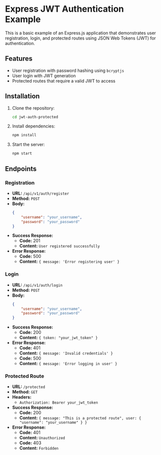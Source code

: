 
# Express JWT Authentication Example

This is a basic example of an Express.js application that demonstrates user registration, login, and protected routes using JSON Web Tokens (JWT) for authentication.

## Features

- User registration with password hashing using `bcryptjs`
- User login with JWT generation
- Protected routes that require a valid JWT to access

## Installation

1. Clone the repository:
    ```sh
    cd jwt-auth-protected
    ```

2. Install dependencies:
    ```sh
    npm install
    ```

3. Start the server:
    ```sh
    npm start
    ```

## Endpoints

### Registration

- **URL:** `/api/v1/auth/register`
- **Method:** `POST`
- **Body:**
    ```json
    {
        "username": "your_username",
        "password": "your_password"
    }
    ```
- **Success Response:**
    - **Code:** 201
    - **Content:** `User registered successfully`
- **Error Response:**
    - **Code:** 500
    - **Content:** `{ message: 'Error registering user' }`

### Login

- **URL:** `/api/v1/auth/login`
- **Method:** `POST`
- **Body:**
    ```json
    {
        "username": "your_username",
        "password": "your_password"
    }
    ```
- **Success Response:**
    - **Code:** 200
    - **Content:** `{ token: "your_jwt_token" }`
- **Error Response:**
    - **Code:** 401
    - **Content:** `{ message: 'Invalid credentials' }`
    - **Code:** 500
    - **Content:** `{ message: 'Error logging in user' }`

### Protected Route

- **URL:** `/protected`
- **Method:** `GET`
- **Headers:**
    - `Authorization: Bearer your_jwt_token`
- **Success Response:**
    - **Code:** 200
    - **Content:** `{ message: "This is a protected route", user: { "username": "your_username" } }`
- **Error Response:**
    - **Code:** 401
    - **Content:** `Unauthorized`
    - **Code:** 403
    - **Content:** `Forbidden`

